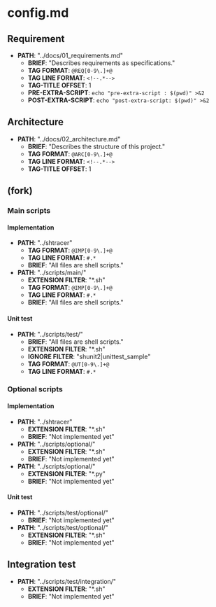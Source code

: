 # config.md

## Requirement

* **PATH**: "../docs/01_requirements.md"                     <!-- It can be a relative or absolute path. If you use a relative path, this file (config.md) is the starting point. -->
  * **BRIEF**: "Describes requirements as specifications."
  * **TAG FORMAT**: `@REQ[0-9\.]+@`                          <!-- Tag format must be written in ERE (Extended regular expressions) and surrounded backquotes for discriminating other comment blocks in markdown. -->
  * **TAG LINE FORMAT**: `<!--.*-->`
  * **TAG-TITLE OFFSET**: 1                                  <!-- Relationship between the tag and its title: default is 1 -->
  * **PRE-EXTRA-SCRIPT**: `echo "pre-extra-script : $(pwd)" >&2`
  * **POST-EXTRA-SCRIPT**: `echo "post-extra-script: $(pwd)" >&2`

## Architecture

* **PATH**: "../docs/02_architecture.md"
  * **BRIEF**: "Describes the structure of this project."
  * **TAG FORMAT**: `@ARC[0-9\.]+@`
  * **TAG LINE FORMAT**: `<!--.*-->`
  * **TAG-TITLE OFFSET**: 1

## (fork)

<!-- TO SPLIT THE TRACE TARGET FLOW, USE "(fork)" AS A SECTION TITLE -->

### Main scripts

#### Implementation

<!-- IF THERE ARE MULTIPLE TRACE TARGETS BUT YOU DON'T WANT TO SPLIT THE TRACE FLOW, -->
<!-- YOU DON'T NEED TO USE "(fork)" AND JUST ENTER MULTIPLE PATHS. -->

* **PATH**: "../shtracer"
  * **TAG FORMAT**: `@IMP[0-9\.]+@`
  * **TAG LINE FORMAT**: `#.*`
  * **BRIEF**: "All files are shell scripts."
* **PATH**: "../scripts/main/"
  * **EXTENSION FILTER**: "*.sh"
  * **TAG FORMAT**: `@IMP[0-9\.]+@`
  * **TAG LINE FORMAT**: `#.*`
  * **BRIEF**: "All files are shell scripts."

#### Unit test

<!-- IF THERE ARE TOO MANY TRACE TARGET LIKE SOFTWARE REPOSITORY, -->
<!-- USE DIRECTORY PATHS TO TRACE. -->

* **PATH**: "../scripts/test/"
  * **BRIEF**: "All files are shell scripts."
  * **EXTENSION FILTER**: "*.sh"
  * **IGNORE FILTER**: "shunit2|unittest_sample" <!-- Multiple conditions are acceptable by using "|". -->
  * **TAG FORMAT**: `@UT[0-9\.]+@`
  * **TAG LINE FORMAT**: `#.*`

### Optional scripts

#### Implementation

<!-- IF THERE ARE MULTIPLE TRACE TARGETS BUT YOU DON'T WANT TO SPLIT THE TRACE FLOW, -->
<!-- YOU DON'T NEED TO USE "(fork)" AND JUST ENTER MULTIPLE PATHS. -->

* **PATH**: "../shtracer"
  * **EXTENSION FILTER**: "*.sh"
  * **BRIEF**: "Not implemented yet"
* **PATH**: "../scripts/optional/"
  * **EXTENSION FILTER**: "*.sh"
  * **BRIEF**: "Not implemented yet"
* **PATH**: "../scripts/optional/"
  * **EXTENSION FILTER**: "*.py"
  * **BRIEF**: "Not implemented yet"

#### Unit test

<!-- IF THERE ARE TOO MANY TRACE TARGET LIKE SOFTWARE REPOSITORY, USE DIRECTORY PATHS TO TRACE. -->

* **PATH**: "../scripts/test/optional/"
  * **BRIEF**: "Not implemented yet"
* **PATH**: "../scripts/test/optional/"
  * **EXTENSION FILTER**: "*.sh"
  * **BRIEF**: "Not implemented yet"

## Integration test

* **PATH**: "../scripts/test/integration/"
  * **EXTENSION FILTER**: "*.sh"
  * **BRIEF**: "Not implemented yet"
